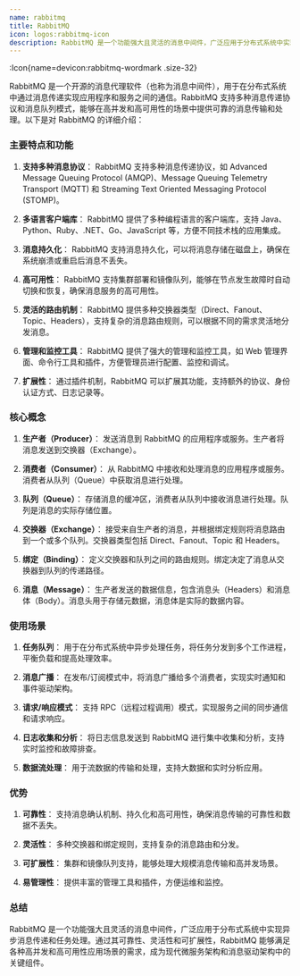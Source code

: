 ```yaml
---
name: rabbitmq
title: RabbitMQ
icon: logos:rabbitmq-icon
description: RabbitMQ 是一个功能强大且灵活的消息中间件，广泛应用于分布式系统中实现异步消息传递和任务处理。通过其可靠性、灵活性和可扩展性，RabbitMQ 能够满足各种高并发和高可用性应用场景的需求，成为现代微服务架构和消息驱动架构中的关键组件。
---
```



:Icon{name=devicon:rabbitmq-wordmark .size-32}

RabbitMQ 是一个开源的消息代理软件（也称为消息中间件），用于在分布式系统中通过消息传递实现应用程序和服务之间的通信。RabbitMQ 支持多种消息传递协议和消息队列模式，能够在高并发和高可用性的场景中提供可靠的消息传输和处理。以下是对 RabbitMQ 的详细介绍：

### 主要特点和功能

1. **支持多种消息协议**：
   RabbitMQ 支持多种消息传递协议，如 Advanced Message Queuing Protocol (AMQP)、Message Queuing Telemetry Transport (MQTT) 和 Streaming Text Oriented Messaging Protocol (STOMP)。

2. **多语言客户端库**：
   RabbitMQ 提供了多种编程语言的客户端库，支持 Java、Python、Ruby、.NET、Go、JavaScript 等，方便不同技术栈的应用集成。

3. **消息持久化**：
   RabbitMQ 支持消息持久化，可以将消息存储在磁盘上，确保在系统崩溃或重启后消息不丢失。

4. **高可用性**：
   RabbitMQ 支持集群部署和镜像队列，能够在节点发生故障时自动切换和恢复，确保消息服务的高可用性。

5. **灵活的路由机制**：
   RabbitMQ 提供多种交换器类型（Direct、Fanout、Topic、Headers），支持复杂的消息路由规则，可以根据不同的需求灵活地分发消息。

6. **管理和监控工具**：
   RabbitMQ 提供了强大的管理和监控工具，如 Web 管理界面、命令行工具和插件，方便管理员进行配置、监控和调试。

7. **扩展性**：
   通过插件机制，RabbitMQ 可以扩展其功能，支持额外的协议、身份认证方式、日志记录等。

### 核心概念

1. **生产者（Producer）**：
   发送消息到 RabbitMQ 的应用程序或服务。生产者将消息发送到交换器（Exchange）。

2. **消费者（Consumer）**：
   从 RabbitMQ 中接收和处理消息的应用程序或服务。消费者从队列（Queue）中获取消息进行处理。

3. **队列（Queue）**：
   存储消息的缓冲区，消费者从队列中接收消息进行处理。队列是消息的实际存储位置。

4. **交换器（Exchange）**：
   接受来自生产者的消息，并根据绑定规则将消息路由到一个或多个队列。交换器类型包括 Direct、Fanout、Topic 和 Headers。

5. **绑定（Binding）**：
   定义交换器和队列之间的路由规则。绑定决定了消息从交换器到队列的传递路径。

6. **消息（Message）**：
   生产者发送的数据信息，包含消息头（Headers）和消息体（Body）。消息头用于存储元数据，消息体是实际的数据内容。

### 使用场景

1. **任务队列**：
   用于在分布式系统中异步处理任务，将任务分发到多个工作进程，平衡负载和提高处理效率。

2. **消息广播**：
   在发布/订阅模式中，将消息广播给多个消费者，实现实时通知和事件驱动架构。

3. **请求/响应模式**：
   支持 RPC（远程过程调用）模式，实现服务之间的同步通信和请求响应。

4. **日志收集和分析**：
   将日志信息发送到 RabbitMQ 进行集中收集和分析，支持实时监控和故障排查。

5. **数据流处理**：
   用于流数据的传输和处理，支持大数据和实时分析应用。

### 优势

1. **可靠性**：
   支持消息确认机制、持久化和高可用性，确保消息传输的可靠性和数据不丢失。

2. **灵活性**：
   多种交换器和绑定规则，支持复杂的消息路由和分发。

3. **可扩展性**：
   集群和镜像队列支持，能够处理大规模消息传输和高并发场景。

4. **易管理性**：
   提供丰富的管理工具和插件，方便运维和监控。

### 总结

RabbitMQ 是一个功能强大且灵活的消息中间件，广泛应用于分布式系统中实现异步消息传递和任务处理。通过其可靠性、灵活性和可扩展性，RabbitMQ 能够满足各种高并发和高可用性应用场景的需求，成为现代微服务架构和消息驱动架构中的关键组件。